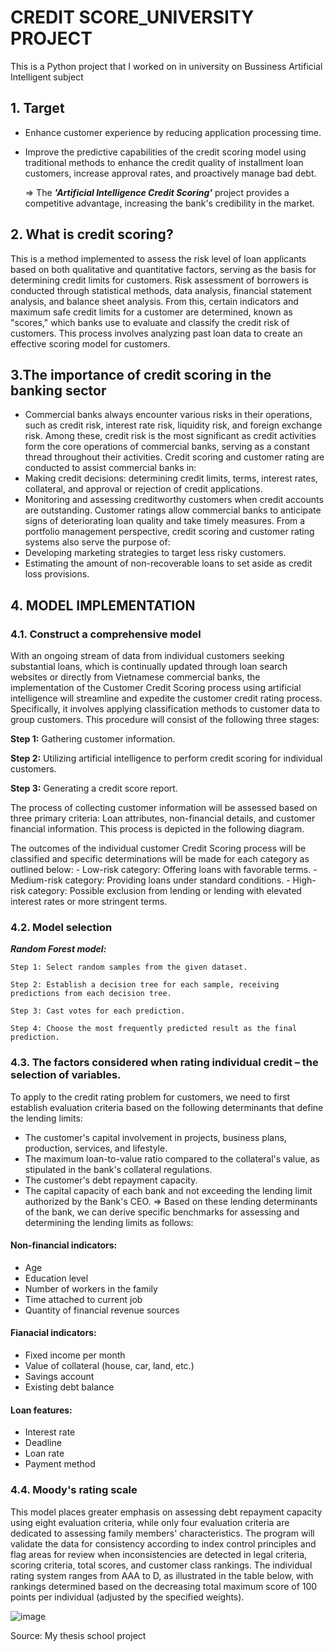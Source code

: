 # CREDIT SCORE_UNIVERSITY PROJECT
This is a Python project that I worked on in university on Bussiness Artificial Intelligent subject
## 1. Target
- Enhance customer experience by reducing application processing time. 
- Improve the predictive capabilities of the credit scoring model using traditional methods to enhance the credit quality of installment loan customers, increase approval rates, and proactively manage bad debt. 

  => The ***'Artificial Intelligence Credit Scoring'*** project provides a competitive advantage, increasing the bank's credibility in the market.
   
## 2. What is credit scoring?
This is a method implemented to assess the risk level of loan applicants based on both qualitative and quantitative factors, serving as the basis for determining credit limits for customers. Risk assessment of borrowers is conducted through statistical methods, data analysis, financial statement analysis, and balance sheet analysis. From this, certain indicators and maximum safe credit limits for a customer are determined, known as "scores," which banks use to evaluate and classify the credit risk of customers. This process involves analyzing past loan data to create an effective scoring model for customers.

## 3.The importance of credit scoring in the banking sector
- Commercial banks always encounter various risks in their operations, such as credit risk, interest rate risk, liquidity risk, and foreign exchange risk. Among these, credit risk is the most significant as credit activities form the core operations of commercial banks, serving as a constant thread throughout their activities. Credit scoring and customer rating are conducted to assist commercial banks in:
- Making credit decisions: determining credit limits, terms, interest rates, collateral, and approval or rejection of credit applications.
- Monitoring and assessing creditworthy customers when credit accounts are outstanding. Customer ratings allow commercial banks to anticipate signs of deteriorating loan quality and take timely measures. From a portfolio management perspective, credit scoring and customer rating systems also serve the purpose of:
- Developing marketing strategies to target less risky customers.
- Estimating the amount of non-recoverable loans to set aside as credit loss provisions.
  
## 4. MODEL IMPLEMENTATION
### 4.1. Construct a comprehensive model
With an ongoing stream of data from individual customers seeking substantial loans, which is continually updated through loan search websites or directly from Vietnamese commercial banks, the implementation of the Customer Credit Scoring process using artificial intelligence will streamline and expedite the customer credit rating process. Specifically, it involves applying classification methods to customer data to group customers. This procedure will consist of the following three stages:

**Step 1:** Gathering customer information.

**Step 2:** Utilizing artificial intelligence to perform credit scoring for individual customers.

**Step 3:** Generating a credit score report.

The process of collecting customer information will be assessed based on three primary criteria: Loan attributes, non-financial details, and customer financial information. This process is depicted in the following diagram.
        
The outcomes of the individual customer Credit Scoring process will be classified and specific determinations will be made for each category as outlined below:
	- Low-risk category: Offering loans with favorable terms.
	- Medium-risk category: Providing loans under standard conditions.
	- High-risk category: Possible exclusion from lending or lending with elevated interest rates or more stringent terms.
 ### 4.2. Model selection
 ***Random Forest model:***
 
	Step 1: Select random samples from the given dataset.
 
 	Step 2: Establish a decision tree for each sample, receiving predictions from each decision tree.
  
  	Step 3: Cast votes for each prediction.
   
   	Step 4: Choose the most frequently predicted result as the final prediction.
    
### 4.3. The factors considered when rating individual credit – the selection of variables.
To apply to the credit rating problem for customers, we need to first establish evaluation criteria based on the following determinants that define the lending limits:
- The customer's capital involvement in projects, business plans, production, services, and lifestyle.
- The maximum loan-to-value ratio compared to the collateral's value, as stipulated in the bank's collateral regulations.
- The customer's debt repayment capacity.
- The capital capacity of each bank and not exceeding the lending limit authorized by the Bank's CEO.
=> Based on these lending determinants of the bank, we can derive specific benchmarks for assessing and determining the lending limits as follows:
#### Non-financial indicators:
+ Age
+ Education level
+ Number of workers in the family
+ Time attached to current job
+ Quantity of financial revenue sources
#### Fianacial indicators:
+ Fixed income per month
+ Value of collateral (house, car, land, etc.)
+ Savings account
+ Existing debt balance
#### Loan features:
+ Interest rate
+ Deadline
+ Loan rate
+ Payment method

### 4.4. Moody's rating scale
This model places greater emphasis on assessing debt repayment capacity using eight evaluation criteria, while only four evaluation criteria are dedicated to assessing family members' characteristics. The program will validate the data for consistency according to index control principles and flag areas for review when inconsistencies are detected in legal criteria, scoring criteria, total scores, and customer class rankings. The individual rating system ranges from AAA to D, as illustrated in the table below, with rankings determined based on the decreasing total maximum score of 100 points per individual (adjusted by the specified weights).

![image](https://github.com/ThuHuong-Gina/Credit-Score-Prediction_Project/assets/141025228/c9bcb898-677c-4d47-88a2-ea0dacad47c7)

Source: My thesis school project


